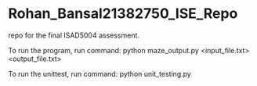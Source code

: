 # Rohan_Bansal21382750_ISE_Repo
repo for the final ISAD5004 assessment.

To run the program, run command: python maze_output.py <input_file.txt> <output_file.txt>

To run the unittest, run command: python unit_testing.py
